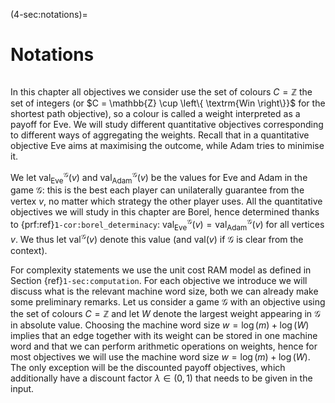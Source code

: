 (4-sec:notations)=
# Notations

```{math}

```

In this chapter all objectives we consider use the set of colours $C =  \mathbb{Z}$ the set of integers 
(or $C =  \mathbb{Z} \cup  \left\{  \textrm{Win \right\}}$ for the shortest path objective), 
so a colour is called a weight interpreted as a payoff for Eve.
We will study different quantitative objectives corresponding to different ways of aggregating the weights.
Recall that in a quantitative objective Eve aims at maximising the outcome, while Adam
tries to minimise it.

We let $\textrm{val}_\mathrm{Eve}^ \mathcal{G}(v)$ and $\textrm{val}_\mathrm{Adam}^ \mathcal{G}(v)$ be the values for Eve and Adam in the game $\mathcal{G}$: 
this is the best each player can unilaterally guarantee from the vertex $v$, no matter which strategy the other player uses.
All the quantitative objectives we will study in this chapter are Borel, hence determined thanks to {prf:ref}`1-cor:borel_determinacy`: 
$\textrm{val}_\mathrm{Eve}^ \mathcal{G}(v) =  \textrm{val}_\mathrm{Adam}^ \mathcal{G}(v)$ for all vertices $v$. 
We thus let $\textrm{val}^ \mathcal{G}(v)$ denote this value (and $\textrm{val}(v)$ if $\mathcal{G}$ is clear from the context).

For complexity statements we use the unit cost RAM model as defined in Section {ref}`1-sec:computation`.
For each objective we introduce we will discuss what is the relevant machine word size, both we can already make some preliminary remarks.
Let us consider a game $\mathcal{G}$ with an objective using the set of colours $C =  \mathbb{Z}$
and let $W$ denote the largest weight appearing in $\mathcal{G}$ in absolute value.
Choosing the machine word size $w = \log(m) + \log(W)$ implies that an edge together with its weight can be stored in one machine word and that we can perform arithmetic operations on weights, hence for most objectives we will use the machine word size $w = \log(m) + \log(W)$.
The only exception will be the discounted payoff objectives, which additionally have a discount factor $\lambda \in (0,1)$
that needs to be given in the input.

